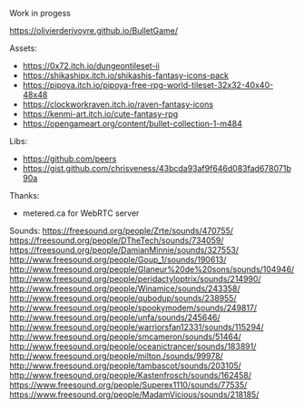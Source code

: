 
Work in progess

https://olivierderivoyre.github.io/BulletGame/


Assets:

- https://0x72.itch.io/dungeontileset-ii
- https://shikashipx.itch.io/shikashis-fantasy-icons-pack
- https://pipoya.itch.io/pipoya-free-rpg-world-tileset-32x32-40x40-48x48
- https://clockworkraven.itch.io/raven-fantasy-icons
- https://kenmi-art.itch.io/cute-fantasy-rpg
- https://opengameart.org/content/bullet-collection-1-m484

Libs:

- https://github.com/peers
- https://gist.github.com/chrisveness/43bcda93af9f646d083fad678071b90a

Thanks:

- metered.ca for WebRTC server

Sounds:
https://freesound.org/people/Zrte/sounds/470755/
https://freesound.org/people/DTheTech/sounds/734059/
https://freesound.org/people/DamianMinnie/sounds/327553/
http://www.freesound.org/people/Goup_1/sounds/190613/
http://www.freesound.org/people/Glaneur%20de%20sons/sounds/104946/
http://www.freesound.org/people/peridactyloptrix/sounds/214990/
http://www.freesound.org/people/Winamice/sounds/243358/
http://www.freesound.org/people/qubodup/sounds/238955/
http://www.freesound.org/people/spookymodem/sounds/249817/
http://www.freesound.org/people/unfa/sounds/245646/
http://www.freesound.org/people/warriorsfan12331/sounds/115294/
http://www.freesound.org/people/smcameron/sounds/51464/
http://www.freesound.org/people/oceanictrancer/sounds/183891/
http://www.freesound.org/people/milton./sounds/99978/
http://www.freesound.org/people/tambascot/sounds/203105/
http://www.freesound.org/people/Kastenfrosch/sounds/162458/
https://www.freesound.org/people/Superex1110/sounds/77535/
https://www.freesound.org/people/MadamVicious/sounds/218185/